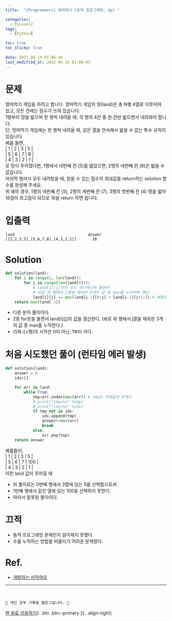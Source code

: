 ```yaml
---
title:  "[Programmers] 땅따먹기 (동적 프로그래밍, dp) "

categories:
  - PyLevel2
tags:
  - [Python]

toc: true
toc_sticky: true
 
date: 2022-06-14 01:06:40
last_modified_at: 2022-06-14 01:06:43
---
```

# 문제
땅따먹기 게임을 하려고 합니다. 땅따먹기 게임의 땅(land)은 총 N행 4열로 이루어져 있고, 모든 칸에는 점수가 쓰여 있습니다. <br>1행부터 땅을 밟으며 한 행씩 내려올 때, 각 행의 4칸 중 한 칸만 밟으면서 내려와야 합니다. <br>단, 땅따먹기 게임에는 한 행씩 내려올 때, 같은 열을 연속해서 밟을 수 없는 특수 규칙이 있습니다.
<br>
예를 들면,
<br>
| 1 | 2 | 3 | 5 |<br>
| 5 | 6 | 7 | 8 |<br>
| 4 | 3 | 2 | 1 |<br>
로 땅이 주어졌다면, 1행에서 네번째 칸 (5)를 밟았으면, 2행의 네번째 칸 (8)은 밟을 수 없습니다.<br>
마지막 행까지 모두 내려왔을 때, 얻을 수 있는 점수의 최대값을 return하는 solution 함수를 완성해 주세요. <br>위 예의 경우, 1행의 네번째 칸 (5), 2행의 세번째 칸 (7), 3행의 첫번째 칸 (4) 땅을 밟아 16점이 최고점이 되므로 16을 return 하면 됩니다.

# 입출력
```
land	                            answer
[[1,2,3,5],[5,6,7,8],[4,3,2,1]]       16
```

# Solution 
```py   
def solution(land):
    for i in range(1, len(land)):
        for j in range(len(land[0])): 
            # land[1][j]부터 요소 하나하나씩 돌면서
            # 바로 위 행에서 j열을 제외한 3개의 값 중 max를 누적하며 갱신
            land[i][j] += max(land[i-1][0:j] + land[i-1][j+1:]) # 배열끼리 '+'는 두 배열을 이어붙인다.
    return max(land[-1])
```
- 다른 분의 풀이이다.
- 2중 for문을 돌면서 land[i][j]의 값을 갱신한다. (바로 위 행에서 j열을 제외한 3개의 값 중 max를 누적한다.)
- 이때 i(=행)의 시작은 0이 아닌, 1부터 이다.

# 처음 시도했던 풀이 (런타임 에러 발생)
```py
def solution(land):
    answer = 0
    idx=[]

    for arr in land:
        while True:
            tmp=arr.index(max(arr)) # tmp는 최대값의 인덱스
            # print("tmp=%s" %tmp)
            # print("idx=%s" %idx)
            if tmp not in idx:
                idx.append(tmp)
                answer+=max(arr)
                break
            else:
                arr.pop(tmp)
    return answer
```
예를들어,<br>
| 1 | 2 | 3 |  5  |<br>
| 5 | 6 | 7 | 100 |<br>
| 4 | 3 | 2 |  1  |<br>
이런 land 값이 주어질 때

- 위 풀이로는 0번째 행에서 3열에 있는 5를 선택함으로써 
- 1번째 행에서 같은 열에 있는 100을 선택하지 못한다.
- 따라서 잘못된 풀이이다.

# 끄적
- 동적 프로그래밍 문제인지 알아채지 못했다.
- 수를 누적하는 방법을 떠올리기 어려운 문제였다.

# Ref.
- [개발하는 사막여우](https://dev-note-97.tistory.com/108)

***
<br>

    💛 개인 공부 기록용 블로그입니다. 👻

[맨 위로 이동하기](#){: .btn .btn--primary }{: .align-right}